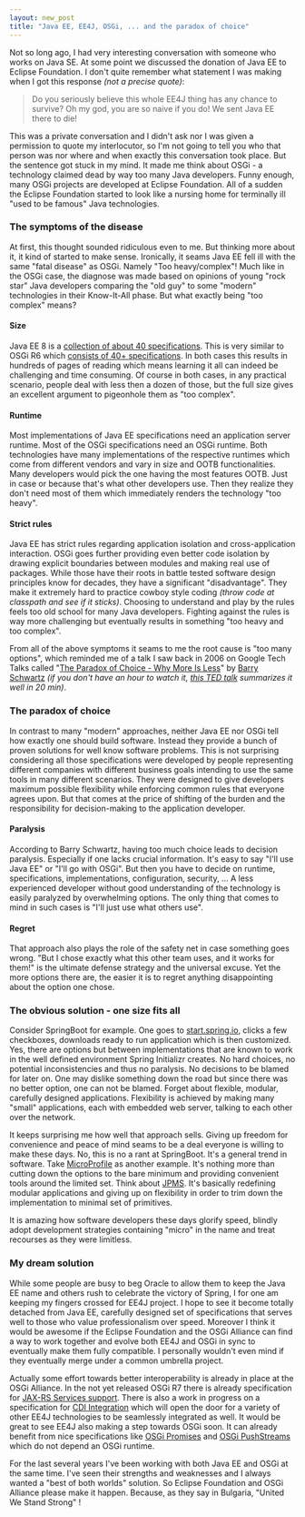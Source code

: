 ```yaml
---
layout: new_post
title: "Java EE, EE4J, OSGi, ... and the paradox of choice"
---
```



Not so long ago, I had very interesting conversation with someone who works on Java SE. At some point we discussed the donation of Java EE to Eclipse Foundation. I don't quite remember what statement I was making when I got this response _(not a precise quote)_:

> Do you seriously believe this whole EE4J thing has any chance to survive? Oh my god, you are so naive if you do! We sent Java EE there to die!

This was a private conversation and I didn't ask nor I was given a permission to quote my interlocutor, so I'm not going to tell you who that person was nor where and when exactly this conversation took place. But the sentence got stuck in my mind. It made me think about OSGi - a technology claimed dead by way too many Java developers. Funny enough, many OSGi projects are developed at Eclipse Foundation. All of a sudden the Eclipse Foundation started to look like a nursing home for terminally ill "used to be famous" Java technologies.

<!--more-->

### The symptoms of the disease

At first, this thought sounded ridiculous even to me. But thinking more about it, it kind of started to make sense. Ironically, it seams Java EE fell ill with the same "fatal disease" as OSGi. Namely "Too heavy/complex"! Much like in the OSGi case, the diagnose was made based on opinions of young "rock star" Java developers comparing the "old guy" to some "modern" technologies in their Know-It-All phase. But what exactly being "too complex" means?

#### Size

Java EE 8 is a [collection of about 40 specifications](http://www.oracle.com/technetwork/java/javaee/tech/java-ee-8-3890673.html). This is very similar to OSGi R6 which [consists of 40+ specifications](https://www.osgi.org/developer/downloads/release-6/release-6-download/). In both cases this results in hundreds of pages of reading which means learning it all can indeed be challenging and time consuming. Of course in both cases, in any practical scenario, people deal with less then a dozen of those, but the full size gives an excellent argument to pigeonhole them as "too complex".

#### Runtime

Most implementations of Java EE specifications need an application server runtime. Most of the OSGi specifications need an OSGi runtime. Both technologies have many implementations of the respective runtimes which come from different vendors and vary in size and OOTB functionalities. Many developers would pick the one having the most features OOTB. Just in case or because that's what other developers use. Then they realize they don't need most of them which immediately renders the technology "too heavy".

#### Strict rules

Java EE has strict rules regarding application isolation and cross-application interaction. OSGi goes further providing even better code isolation by drawing explicit boundaries between modules and making real use of packages. While those have their roots in battle tested software design principles know for decades, they have a significant "disadvantage". They make it extremely hard to practice cowboy style coding _(throw code at classpath and see if it sticks)_. Choosing to understand and play by the rules feels too old school for many Java developers. Fighting against the rules is way more challenging but eventually results in something "too heavy and too complex".

From all of the above symptoms it seams to me the root cause is "too many options", which reminded me of a talk I saw back in 2006 on Google Tech Talks called "[The Paradox of Choice - Why More Is Less](https://www.youtube.com/watch?v=6ELAkV2fC-I)" by [Barry Schwartz](https://en.wikipedia.org/wiki/Barry_Schwartz_(psychologist)) _(if you don't have an hour to watch it, [this TED talk](https://www.ted.com/talks/barry_schwartz_on_the_paradox_of_choice) summarizes it well in 20 min)_.

### The paradox of choice

In contrast to many "modern" approaches, neither Java EE nor OSGi tell how exactly one should build software. Instead they provide a bunch of proven solutions for well know software problems. This is not surprising considering all those specifications were developed by people representing different companies with different business goals intending to use the same tools in many different scenarios. They were designed to give developers maximum possible flexibility while enforcing common rules that everyone agrees upon. But that comes at the price of shifting of the burden and the responsibility for decision-making to the application developer.

#### Paralysis

According to Barry Schwartz, having too much choice leads to decision paralysis. Especially if one lacks crucial information. It's easy to say "I'll use Java EE" or "I'll go with OSGi". But then you have to decide on runtime, specifications, implementations, configuration, security, ... A less experienced developer without good understanding of the technology is easily paralyzed by overwhelming options. The only thing that comes to mind in such cases is "I'll just use what others use".

#### Regret

That approach also plays the role of the safety net in case something goes wrong. "But I chose exactly what this other team uses, and it works for them!" is the ultimate defense strategy and the universal excuse. Yet the more options there are, the easier it is to regret anything disappointing about the option one chose.

### The obvious solution - one size fits all

Consider SpringBoot for example. One goes to [start.spring.io](http://start.spring.io/), clicks a few checkboxes, downloads ready to run application which is then customized. Yes, there are options but between implementations that are known to work in the well defined environment Spring Initializr creates. No hard choices, no potential inconsistencies and thus no paralysis. No decisions to be blamed for later on. One may dislike something down the road but since there was no better option, one can not be blamed. Forget about flexible, modular, carefully designed applications. Flexibility is achieved by making many "small" applications, each with embedded web server, talking to each other over the network.      

It keeps surprising me how well that approach sells. Giving up freedom for convenience and peace of mind seams to be a deal everyone is willing to make these days. No, this is no a  rant at SpringBoot. It's a general trend in software. Take [MicroProfile](https://microprofile.io/) as another example. It's nothing more than cutting down the options to the bare minimum and providing convenient tools around the limited set. Think about [JPMS](http://openjdk.java.net/projects/jigsaw/spec/). It's basically redefining modular applications and giving up on flexibility in order to trim down the implementation to minimal set of primitives.

It is amazing how software developers these days glorify speed, blindly adopt development strategies containing "micro" in the name and treat recourses as they were limitless.  

### My dream solution

While some people are busy to beg Oracle to allow them to keep the Java EE name and others rush to celebrate the victory of Spring, I for one am keeping my fingers crossed for EE4J project. I hope to see it become totally detached from Java EE, carefully designed set of specifications that serves well to those who value professionalism over speed. Moreover I think it would be awesome if the Eclipse Foundation and the OSGi Alliance can find a way to work together and evolve both EE4J and OSGi in sync to eventually make them fully compatible. I personally wouldn't even mind if they eventually merge under a common umbrella project.

Actually some effort towards better interoperability is already in place at the OSGi Alliance. In the not yet released OSGi R7 there is already specification for [JAX-RS Services support](https://www.youtube.com/watch?v=FR_yLECENUo). There is also a work in progress on a specification for [CDI Integration](https://www.youtube.com/watch?v=vMdEK5y1hmI) which will open the door for a variety of other EE4J technologies to be seamlessly integrated as well. It would be great to see EE4J also making a step towards OSGi soon. It can already benefit from nice specifications like [OSGi Promises](https://www.infoq.com/interviews/tim-ward-osgi-promises) and [OSGi PushStreams](https://vimeo.com/201982439) which do not depend an OSGi runtime.

For the last several years I've been working with both Java EE and OSGi at the same time. I've seen their strengths and weaknesses and I always wanted a "best of both worlds" solution. So Eclipse Foundation and OSGi Alliance please make it happen. Because, as they say in Bulgaria, "United We Stand Strong" !
